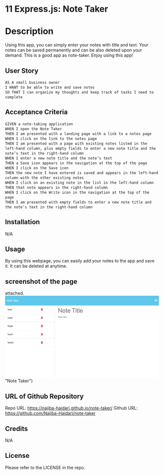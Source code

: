 # 11 Express.js: Note Taker

# Description

Using this app, you can simply enter your notes with title and text. Your notes can be saved permanently and can be also deleted upon your demand. This is a good app as note-taker. Enjoy using this app!


## User Story


```
AS A small business owner
I WANT to be able to write and save notes
SO THAT I can organize my thoughts and keep track of tasks I need to complete
```


## Acceptance Criteria

```
GIVEN a note-taking application
WHEN I open the Note Taker
THEN I am presented with a landing page with a link to a notes page
WHEN I click on the link to the notes page
THEN I am presented with a page with existing notes listed in the left-hand column, plus empty fields to enter a new note title and the note’s text in the right-hand column
WHEN I enter a new note title and the note’s text
THEN a Save icon appears in the navigation at the top of the page
WHEN I click on the Save icon
THEN the new note I have entered is saved and appears in the left-hand column with the other existing notes
WHEN I click on an existing note in the list in the left-hand column
THEN that note appears in the right-hand column
WHEN I click on the Write icon in the navigation at the top of the page
THEN I am presented with empty fields to enter a new note title and the note’s text in the right-hand column
```


## Installation

N/A

## Usage

By using this webpage, you can easily add your notes to the app and save it. It can be deleted at anytime.

## screenshot of the page

attached. 
![Note Taker](./Assets/screenshot.jpeg) 
"Note Taker")

## URL of Github Repository
Repo URL: https://najiba-haidari.github.io/note-taker/ 
Github URL: https://github.com/Najiba-Haidari/note-taker 

## Credits

N/A

## License

Please refer to the LICENSE in the repo.